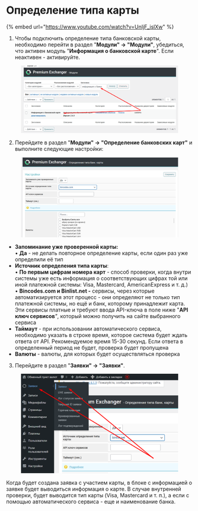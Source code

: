 # Определение типа карты

{% embed url="https://www.youtube.com/watch?v=UnIjF_islXw" %}

1. Чтобы подключить определение типа банковской карты, необходимо перейти в раздел "**Модули" -> "Модули"**, убедиться, что активен модуль "**Информация о банковской карте**". Если неактивен - активируйте.

<figure><img src="../../.gitbook/assets/Screenshot_1 (1).png" alt=""><figcaption></figcaption></figure>

2. Перейдите в раздел "**Модули" -> "Определение банковских карт"** и выполните следующие настройки:

<figure><img src="../../.gitbook/assets/Screenshot_2 (1).png" alt=""><figcaption></figcaption></figure>

* **Запоминание уже проверенной карты:**\
  • **Да** - не делать повторное определение карты, если один раз уже определили её тип
* **Источник определения типа карты**:\
  • **По первым цифрам номера карт** - способ проверки, когда внутри системы уже есть информация о соответствующих цифрах той или иной платежной системы: Visa, Mastercard, AmericanExpress и т. д.)\
  • **Bincodes.com и Binlist.net -** сервисы, через которые автоматизируется этот процесс - они определяют не только тип платежной системы, но ещё и банк, которому принадлежит карта. Эти сервисы платные и требуют ввода API-ключа в поле ниже "**API ключ сервисов**_"_, который можно получить на сайте выбранного сервиса
* **Таймаут** - при использовании автоматического сервиса, необходимо указать в строке время, которое система будет ждать ответа от API. Рекомендуемое время 15-30 секунд. Если ответа в определенный период не будет, проверка будет пропущена
* **Валюты** - валюты, для которых будет осуществляться проверка

3. Перейдите в раздел "**Заявки" -> "Заявки"**.&#x20;

<figure><img src="../../.gitbook/assets/Screenshot_3.png" alt=""><figcaption></figcaption></figure>

Когда будет создана заявка с участием карты, в блоке с информацией о заявке будет выводиться информация о карте. В случае внутренней проверки, будет выводится тип карты (Visa, Mastercard и т. п.), а если с помощью автоматического сервиса - еще и наименование банка.
